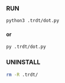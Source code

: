 ### RUN

```bash
python3 .trdt/dot.py
```

#### or

```bash
py .trdt/dot.py
```

### UNINSTALL

```bash
rm -R .trdt/
```

